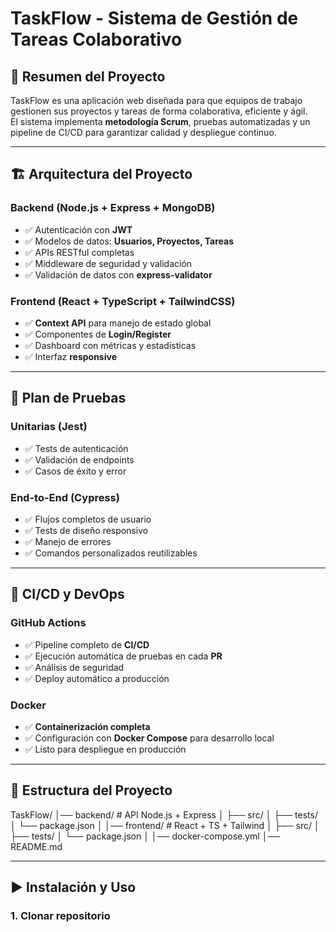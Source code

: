 
 
# TaskFlow - Sistema de Gestión de Tareas Colaborativo

## 📌 Resumen del Proyecto
TaskFlow es una aplicación web diseñada para que equipos de trabajo gestionen sus proyectos y tareas de forma colaborativa, eficiente y ágil.  
El sistema implementa **metodología Scrum**, pruebas automatizadas y un pipeline de CI/CD para garantizar calidad y despliegue continuo.

---

## 🏗️ Arquitectura del Proyecto

### Backend (Node.js + Express + MongoDB)
- ✅ Autenticación con **JWT**
- ✅ Modelos de datos: **Usuarios, Proyectos, Tareas**
- ✅ APIs RESTful completas
- ✅ Middleware de seguridad y validación
- ✅ Validación de datos con **express-validator**

### Frontend (React + TypeScript + TailwindCSS)
- ✅ **Context API** para manejo de estado global
- ✅ Componentes de **Login/Register**
- ✅ Dashboard con métricas y estadísticas
- ✅ Interfaz **responsive**

---

## 🧪 Plan de Pruebas

### Unitarias (Jest)
- ✅ Tests de autenticación
- ✅ Validación de endpoints
- ✅ Casos de éxito y error

### End-to-End (Cypress)
- ✅ Flujos completos de usuario
- ✅ Tests de diseño responsivo
- ✅ Manejo de errores
- ✅ Comandos personalizados reutilizables

---

## 🚀 CI/CD y DevOps

### GitHub Actions
- ✅ Pipeline completo de **CI/CD**
- ✅ Ejecución automática de pruebas en cada **PR**
- ✅ Análisis de seguridad
- ✅ Deploy automático a producción

### Docker
- ✅ **Containerización completa**
- ✅ Configuración con **Docker Compose** para desarrollo local
- ✅ Listo para despliegue en producción

---

## 📂 Estructura del Proyecto

TaskFlow/
│── backend/ # API Node.js + Express
│ ├── src/
│ ├── tests/
│ └── package.json
│
│── frontend/ # React + TS + Tailwind
│ ├── src/
│ ├── tests/
│ └── package.json
│
│── docker-compose.yml
│── README.md


---

## ▶️ Instalación y Uso

### 1. Clonar repositorio
```powershell
